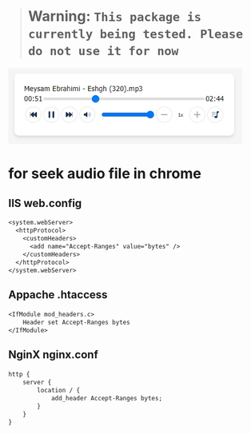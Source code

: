 > # **Warning**: `This package is currently being tested. Please do not use it for now`

![](assets/20230905_132033_player.jpg)

# for seek audio file in chrome

## IIS web.config

```
<system.webServer>
  <httpProtocol>
    <customHeaders>
      <add name="Accept-Ranges" value="bytes" />
    </customHeaders>
  </httpProtocol>
</system.webServer>
```

## Appache .htaccess

```
<IfModule mod_headers.c>
    Header set Accept-Ranges bytes
</IfModule>
```

## NginX nginx.conf

```
http {
    server {
        location / {
            add_header Accept-Ranges bytes;
        }
    }
}
```
